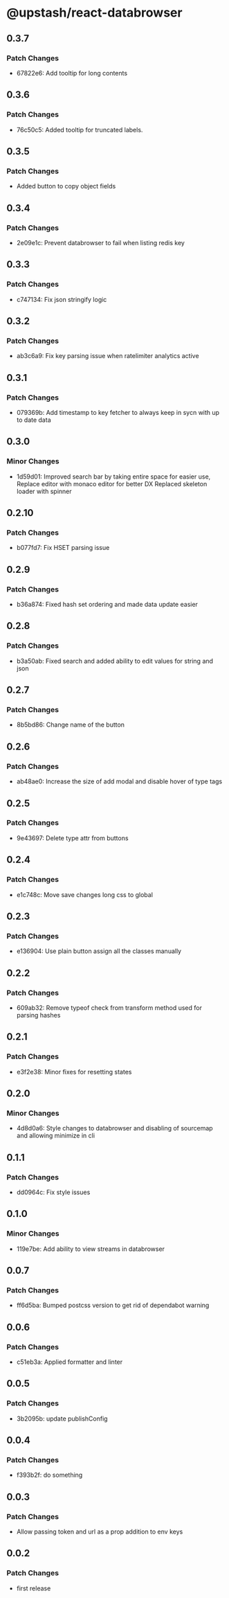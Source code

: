 # @upstash/react-databrowser

## 0.3.7

### Patch Changes

- 67822e6: Add tooltip for long contents

## 0.3.6

### Patch Changes

- 76c50c5: Added tooltip for truncated labels.

## 0.3.5

### Patch Changes

- Added button to copy object fields

## 0.3.4

### Patch Changes

- 2e09e1c: Prevent databrowser to fail when listing redis key

## 0.3.3

### Patch Changes

- c747134: Fix json stringify logic

## 0.3.2

### Patch Changes

- ab3c6a9: Fix key parsing issue when ratelimiter analytics active

## 0.3.1

### Patch Changes

- 079369b: Add timestamp to key fetcher to always keep in sycn with up to date data

## 0.3.0

### Minor Changes

- 1d59d01: Improved search bar by taking entire space for easier use,
  Replace editor with monaco editor for better DX
  Replaced skeleton loader with spinner

## 0.2.10

### Patch Changes

- b077fd7: Fix HSET parsing issue

## 0.2.9

### Patch Changes

- b36a874: Fixed hash set ordering and made data update easier

## 0.2.8

### Patch Changes

- b3a50ab: Fixed search and added ability to edit values for string and json

## 0.2.7

### Patch Changes

- 8b5bd86: Change name of the button

## 0.2.6

### Patch Changes

- ab48ae0: Increase the size of add modal and disable hover of type tags

## 0.2.5

### Patch Changes

- 9e43697: Delete type attr from buttons

## 0.2.4

### Patch Changes

- e1c748c: Move save changes long css to global

## 0.2.3

### Patch Changes

- e136904: Use plain button assign all the classes manually

## 0.2.2

### Patch Changes

- 609ab32: Remove typeof check from transform method used for parsing hashes

## 0.2.1

### Patch Changes

- e3f2e38: Minor fixes for resetting states

## 0.2.0

### Minor Changes

- 4d8d0a6: Style changes to databrowser and disabling of sourcemap and allowing minimize in cli

## 0.1.1

### Patch Changes

- dd0964c: Fix style issues

## 0.1.0

### Minor Changes

- 119e7be: Add ability to view streams in databrowser

## 0.0.7

### Patch Changes

- ff6d5ba: Bumped postcss version to get rid of dependabot warning

## 0.0.6

### Patch Changes

- c51eb3a: Applied formatter and linter

## 0.0.5

### Patch Changes

- 3b2095b: update publishConfig

## 0.0.4

### Patch Changes

- f393b2f: do something

## 0.0.3

### Patch Changes

- Allow passing token and url as a prop addition to env keys

## 0.0.2

### Patch Changes

- first release
